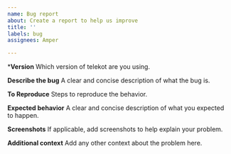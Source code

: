 ```yaml
---
name: Bug report
about: Create a report to help us improve
title: ''
labels: bug
assignees: Amper

---
```


***Version**
Which version of telekot are you using.

**Describe the bug**
A clear and concise description of what the bug is.

**To Reproduce**
Steps to reproduce the behavior.

**Expected behavior**
A clear and concise description of what you expected to happen.

**Screenshots**
If applicable, add screenshots to help explain your problem.

**Additional context**
Add any other context about the problem here.
